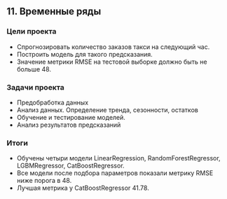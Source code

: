 ## 11. Временные ряды

### Цели проекта

- Спрогнозировать количество заказов такси на следующий час.
- Построить модель для такого предсказания.
- Значение метрики RMSE на тестовой выборке должно быть не больше 48.

### Задачи проекта

- Предобработка данных
- Анализ данных. Определение тренда, сезонности, остатков
- Обучение и тестирование моделей.
- Анализ результатов предсказаний

### Итоги

- Обучены четыри модели LinearRegression, RandomForestRegressor, LGBMRegressor, CatBoostRegressor. 
- Все модели после подбора параметров показали метрику RMSE ниже порога в 48. 
- Лучшая метрика у CatBoostRegressor 41.78.
